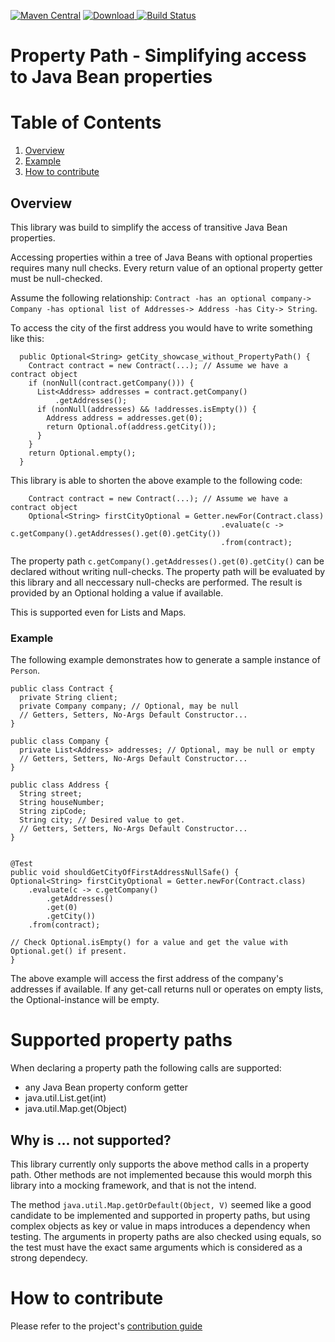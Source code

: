 [![Maven Central](https://img.shields.io/maven-central/v/com.remondis/propertypath.svg?label=Maven%20Central)](https://search.maven.org/search?q=g:%22com.remondis%22%20AND%20a:%22propertypath%22)
[ ![Download](https://api.bintray.com/packages/schuettec/maven/com.remondis.propertypath/images/download.svg) ](https://bintray.com/schuettec/maven/com.remondis.propertypath/_latestVersion)
[![Build Status](https://travis-ci.org/remondis-it/propertypath.svg?branch=develop)](https://travis-ci.org/remondis-it/propertypath)

# Property Path - Simplifying access to Java Bean properties

# Table of Contents
1. [Overview](#overview)
2. [Example](#example)
3. [How to contribute](#how-to-contribute)

## Overview

This library was build to simplify the access of transitive Java Bean properties.

Accessing properties within a tree of Java Beans with optional properties requires many null checks. Every return value of an optional property getter must be null-checked.

Assume the following relationship: `Contract -has an optional company-> Company -has optional list of Addresses-> Address -has City-> String`.

To access the city of the first address you would have to write something like this:

```
  public Optional<String> getCity_showcase_without_PropertyPath() {
    Contract contract = new Contract(...); // Assume we have a contract object
    if (nonNull(contract.getCompany())) {
      List<Address> addresses = contract.getCompany()
          .getAddresses();
      if (nonNull(addresses) && !addresses.isEmpty()) {
        Address address = addresses.get(0);
        return Optional.of(address.getCity());
      }
    }
    return Optional.empty();
  }
```

This library is able to shorten the above example to the following code:

```
    Contract contract = new Contract(...); // Assume we have a contract object
    Optional<String> firstCityOptional = Getter.newFor(Contract.class)
                                               .evaluate(c -> c.getCompany().getAddresses().get(0).getCity())
                                               .from(contract);
```

The property path `c.getCompany().getAddresses().get(0).getCity()` can be declared without writing null-checks. The property path will be evaluated by this library and all neccessary null-checks are performed.
The result is provided by an Optional holding a value if available.

This is supported even for Lists and Maps.


### Example

The following example demonstrates how to generate a sample instance of `Person`.

```
public class Contract {
  private String client;
  private Company company; // Optional, may be null
  // Getters, Setters, No-Args Default Constructor...
}

public class Company {
  private List<Address> addresses; // Optional, may be null or empty
  // Getters, Setters, No-Args Default Constructor...
}

public class Address {
  String street;
  String houseNumber;
  String zipCode;
  String city; // Desired value to get.
  // Getters, Setters, No-Args Default Constructor...
}


@Test
public void shouldGetCityOfFirstAddressNullSafe() {
Optional<String> firstCityOptional = Getter.newFor(Contract.class)
    .evaluate(c -> c.getCompany()
        .getAddresses()
        .get(0)
        .getCity())
    .from(contract);

// Check Optional.isEmpty() for a value and get the value with Optional.get() if present.
}
```

The above example will access the first address of the company's addresses if available. If any get-call returns null or operates on empty lists, the Optional-instance will be empty.

# Supported property paths

When declaring a property path the following calls are supported:
- any Java Bean property conform getter
- java.util.List.get(int)
- java.util.Map.get(Object)

## Why is ... not supported?

This library currently only supports the above method calls in a property path. Other methods are not implemented because this would morph this library into a mocking framework, and that is not the intend.

The method `java.util.Map.getOrDefault(Object, V)` seemed like a good candidate to be implemented and supported in property paths, but using complex objects as key or value in maps introduces a dependency when testing. The arguments in property paths are also checked using equals, so the test must have the exact same arguments which is considered as a strong dependecy.

# How to contribute
Please refer to the project's [contribution guide](CONTRIBUTE.md)



